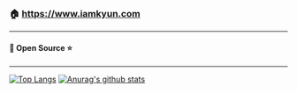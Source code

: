 ### 🏠 https://www.iamkyun.com   
***
#### 🧡 Open Source ⭐
***

[![Top Langs](https://github-readme-stats.kyun.vercel.app/api/top-langs/?username=iamkyun&layout=compact)](https://github.com/anuraghazra/github-readme-stats)
[![Anurag's github stats](https://github-readme-stats.kyun.vercel.app/api?username=iamkyun&count_private=true&show_icons=true&hide=stars)](https://github.com/anuraghazra/github-readme-stats)
